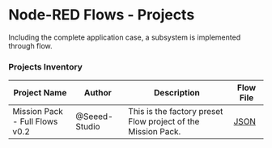 # Node-RED Flows - Projects

Including the complete application case, a subsystem is implemented through flow.

### Projects Inventory

| Project Name | Author | Description | Flow File |
| --- | --- | --- | --- |
| Mission Pack - Full Flows v0.2 | @Seeed-Studio | This is the factory preset Flow project of the Mission Pack. | [JSON](./project_mission-pack-full-flows-v0.2/flow.json) |

